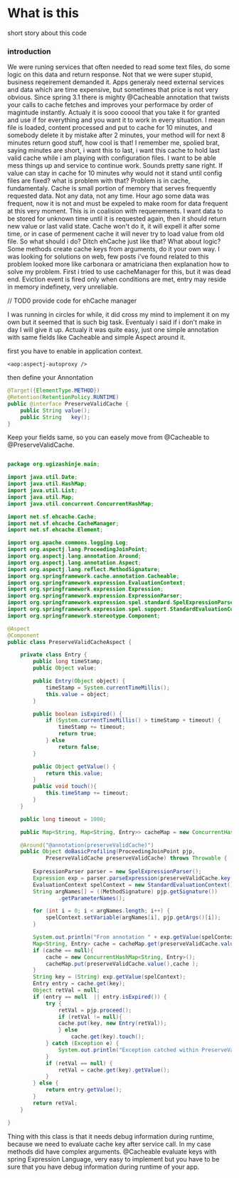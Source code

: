 # What is this
short story about this code 

### introduction

We were runing services that often needed to read some text files, do some logic on this data
and return response. Not that we were super stupid, business reqeirement demanded it. Apps generaly 
need external services and data which are time expensive, but sometimes that price is not very obvious.
Since spring 3.1 there is mighty @Cacheable annotation that twists your calls to cache fetches and 
improves your performace by order of magintude instantly. Actualy it is sooo cooool that you take it 
for granted and use if for everything and you want it to work in every situation. I mean file is loaded, 
content processed and put to cache for 10 minutes, and somebody delete it by mistake after 2 minutes,
your method will for next 8 minutes return good stuff, how cool is that! I remember me, spolied brat, saying 
minutes are short, i want this to last, i want this cache to hold last valid cache while i am playing with configuration files.
I want to be able mess things up and service to continue work. Sounds pretty sane right. If value can stay in 
cache for 10 minutes why would not it stand until config files are fixed? what is problem with that? Problem is in cache,
fundamentaly. Cache is small portion of memory that serves frequently requested data. Not any data, not any time. Hour ago 
some data was frequent, now it is not and must be expeled to make room for data frequent at this very moment. This is in 
coalision with requerements. I want data to be stored for unknown time until it is requested again, then it should return
new value or last valid state. Cache won't do it, it will expell it after some time, or in case of permenent cache it will 
never try to load value from old file. So what should i do? Ditch ehCache just like that? What about logic? Some methods 
create cache keys from arguments, do it your own way. I was looking for solutions on web, few posts i've found related to this
problem looked more like carbonara or amatriciana then explanation how to solve my problem. First i tried to use cacheManager for this,
but it was dead end. Eviction event is fired only when conditions are met, entry may reside in memory indefinety, very unreliable. 

// TOD0 provide code for ehCache manager 

I was running in circles for while, it did cross my mind to implement it on my own but it seemed that is such big task. 
Eventualy i said if i don't make in day I will give it up. Actualy it was quite easy, just one simple annotation with
same fields like Cacheable and simple Aspect around it. 

first you have to enable in application context.

```
<aop:aspectj-autoproxy />
```

then define your Annontation

```java
@Target({ElementType.METHOD})
@Retention(RetentionPolicy.RUNTIME)
public @interface PreserveValidCache {
	public String value();
	public String 	key();
}
```


Keep your fields same, so you can easely move from @Cacheable to @PreserveValidCache.

```java

package org.ugizashinje.main;

import java.util.Date;
import java.util.HashMap;
import java.util.List;
import java.util.Map;
import java.util.concurrent.ConcurrentHashMap;

import net.sf.ehcache.Cache;
import net.sf.ehcache.CacheManager;
import net.sf.ehcache.Element;

import org.apache.commons.logging.Log;
import org.aspectj.lang.ProceedingJoinPoint;
import org.aspectj.lang.annotation.Around;
import org.aspectj.lang.annotation.Aspect;
import org.aspectj.lang.reflect.MethodSignature;
import org.springframework.cache.annotation.Cacheable;
import org.springframework.expression.EvaluationContext;
import org.springframework.expression.Expression;
import org.springframework.expression.ExpressionParser;
import org.springframework.expression.spel.standard.SpelExpressionParser;
import org.springframework.expression.spel.support.StandardEvaluationContext;
import org.springframework.stereotype.Component;

@Aspect
@Component
public class PreserveValidCacheAspect {

	private class Entry {
		public long timeStamp;
		public Object value;

		public Entry(Object object) {
			timeStamp = System.currentTimeMillis();
			this.value = object;
		}

		public boolean isExpired() {
			if (System.currentTimeMillis() > timeStamp + timeout) {
				timeStamp += timeout;
				return true;
			} else
				return false;
		}

		public Object getValue() {
			return this.value;
		}
		public void touch(){
			this.timeStamp += timeout;
		}
	}

	public long timeout = 1000;

	public Map<String, Map<String, Entry>> cacheMap = new ConcurrentHashMap<String, Map<String, Entry>>();

	@Around("@annotation(preserveValidCache)")
	public Object doBasicProfiling(ProceedingJoinPoint pjp,
			PreserveValidCache preserveValidCache) throws Throwable {
		
		ExpressionParser parser = new SpelExpressionParser();
		Expression exp = parser.parseExpression(preserveValidCache.key());
		EvaluationContext spelContext = new StandardEvaluationContext();
		String argNames[] = ((MethodSignature) pjp.getSignature())
				.getParameterNames();

		for (int i = 0; i < argNames.length; i++) {
			spelContext.setVariable(argNames[i], pjp.getArgs()[i]);
		}

		System.out.println("From annotation " + exp.getValue(spelContext));
		Map<String, Entry> cache = cacheMap.get(preserveValidCache.value());
		if (cache == null){
			cache = new ConcurrentHashMap<String, Entry>();
			cacheMap.put(preserveValidCache.value(),cache );
		}
		String key = (String) exp.getValue(spelContext);
		Entry entry = cache.get(key);
		Object retVal = null;
		if (entry == null  || entry.isExpired()) {
			try {
				retVal = pjp.proceed();
				if (retVal != null){
				cache.put(key, new Entry(retVal));
				} else
					cache.get(key).touch();
			} catch (Exception e) {
				System.out.println("Exception catched within PreserveValidCacheAspect from " + pjp.getSignature());
			}
			if (retVal == null) {
				retVal = cache.get(key).getValue();
			}
		} else {
			return entry.getValue();
		}
		return retVal;
	}

}

```

Thing with this class is that it needs debug information during runtime, because we need to evaluate cache key after service call. In my case 
methods did have complex arguments. @Cacheable evaluate keys with spring Expression Language, very easy to implement but you have to be sure 
that you have debug information during runtime of your app. 
